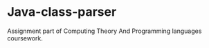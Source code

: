 # Java-class-parser

<p>Assignment part of Computing Theory And Programming languages coursework.</p>
